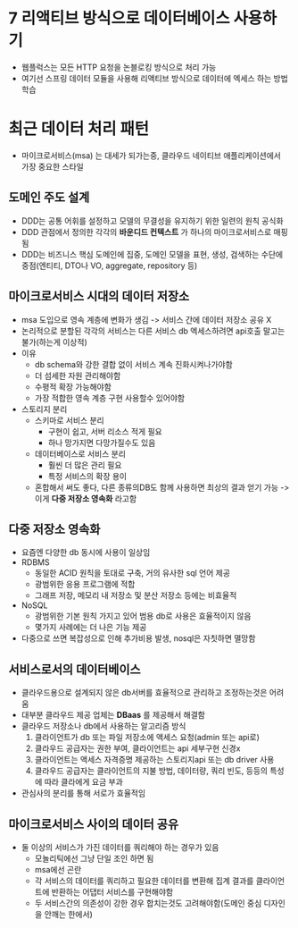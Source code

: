 # 7 리액티브 방식으로 데이터베이스 사용하기
- 웹플럭스는 모든 HTTP 요청을 논블로킹 방식으로 처리 가능
- 여기선 스프링 데이터 모듈을 사용해 리액티브 방식으로 데이터에 엑세스 하는 방법 학습

# 최근 데이터 처리 패턴
- 마이크로서비스(msa) 는 대세가 되가는중, 클라우드 네이티브 애플리케이션에서 가장 중요한 스타일
## 도메인 주도 설계
- DDD는 공통 어휘를 설정하고 모델의 무결성을 유지하기 위한 일련의 원칙 공식화
- DDD 관점에서 정의한 각각의 **바운디드 컨텍스트** 가 하나의 마이크로서비스로 매핑됨
- DDD는 비즈니스 핵심 도메인에 집중, 도메인 모델을 표현, 생성, 검색하는 수단에 중점(엔티티, DTO나 VO, aggregate, repository 등)

## 마이크로서비스 시대의 데이터 저장소
- msa 도입으로 영속 계층에 변화가 생김 -> 서비스 간에 데이터 저장소 공유 X
- 논리적으로 분할된 각각의 서비스는 다른 서비스 db 엑세스하려면 api호출 말고는 불가(하는게 이상적)
- 이유
  - db schema와 강한 결합 없이 서비스 계속 진화시켜나가야함
  - 더 섬세한 자원 관리해야함
  - 수평적 확장 가능해야함
  - 가장 적합한 영속 계층 구현 사용할수 있어야함
- 스토리지 분리
  - 스키마로 서비스 분리
    - 구현이 쉽고, 서버 리소스 적게 필요
    - 하나 망가지면 다망가질수도 있음
  - 데이터베이스로 서비스 분리
    - 훨씬 더 많은 관리 필요
    - 특정 서비스의 확장 용이
  - 혼합해서 써도 좋다, 다른 종류의DB도 함께 사용하면 최상의 결과 얻기 가능 -> 이게 **다중 저장소 영속화** 라고함      
  
## 다중 저장소 영속화
- 요즘엔 다양한 db 동시에 사용이 일상임
- RDBMS
  - 동일한 ACID 원칙을 토대로 구축, 거의 유사한 sql 언어 제공
  - 광범위한 응용 프로그램에 적합
  - 그래프 저장, 메모리 내 저장소 및 분산 저장소 등에는 비효율적
- NoSQL
  - 광범위한 기본 원칙 가지고 있어 범용 db로 사용은 효율적이지 않음
  - 몇가지 사례에는 더 나은 기능 제공   
- 다중으로 쓰면 복잡성으로 인해 추가비용 발생, nosql은 자칫하면 멸망함

## 서비스로서의 데이터베이스
- 클라우드용으로 설계되지 않은 db서버를 효율적으로 관리하고 조정하는것은 어려움
- 대부분 클라우드 제공 업체는 **DBaas** 를 제공해서 해결함
- 클라우드 저장소나 db에서 사용하는 알고리즘 방식
  1. 클라이언트가 db 또는 파일 저장소에 액세스 요청(admin 또는 api로)
  2. 클라우드 공급자는 권한 부여, 클라이언트는 api 세부구현 신경x
  3. 클라이언트는 액세스 자격증명 제공하는 스토리지api 또는 db driver 사용
  4. 클라우드 공급자는 클라이언트의 지불 방법, 데이터량, 쿼리 빈도, 등등의 특성에 따라 클라에게 요금 부과
- 관심사의 분리를 통해 서로가 효율적임  

## 마이크로서비스 사이의 데이터 공유
- 둘 이상의 서비스가 가진 데이터를 쿼리해야 하는 경우가 있음
  - 모놀리틱에선 그냥 단일 조인 하면 됨
  - msa에선 곤란
  - 각 서비스의 데이터를 쿼리하고 필요한 데이터를 변환해 집계 결과를 클라이언트에 반환하는 어댑터 서비스를 구현해야함
  - 두 서비스간의 의존성이 강한 경우 합치는것도 고려해야함(도메인 중심 디자인을 안깨는 한에서) 
